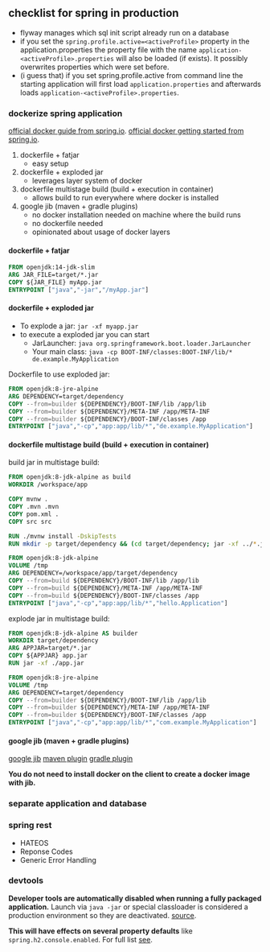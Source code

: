 
## checklist for spring in production

- flyway manages which sql init script already run on a database 
- if you set the `spring.profile.active=<activeProfile>` property in the application.properties the property file with the name `application-<activeProfile>.properties` will also be loaded (if exists). It possibly overwrites properties which were set before.
- (i guess that) if you set spring.profile.active from command line the starting application will first load `application.properties` and afterwards loads `application-<activeProfile>.properties`.


### dockerize spring application

[official docker guide from spring.io](https://spring.io/guides/topicals/spring-boot-docker/). 
[official docker getting started from spring.io](https://spring.io/guides/gs/spring-boot-docker/). 

1. dockerfile + fatjar
   - easy setup 
2. dockerfile + exploded jar
   - leverages layer system of docker
3. dockerfile multistage build (build + execution in container)
   - allows build to run everywhere where docker is installed
4. google jib (maven + gradle plugins)
   - no docker installation needed on machine where the build runs
   - no dockerfile needed
   - opinionated about usage of docker layers

#### dockerfile + fatjar

```Dockerfile
FROM openjdk:14-jdk-slim
ARG JAR_FILE=target/*.jar
COPY ${JAR_FILE} myApp.jar
ENTRYPOINT ["java","-jar","/myApp.jar"]
```

#### dockerfile + exploded jar

- To explode a jar: `jar -xf myapp.jar`
- to execute a exploded jar you can start
  - JarLauncher: `java org.springframework.boot.loader.JarLauncher`
  - Your main class: `java -cp BOOT-INF/classes:BOOT-INF/lib/* de.example.MyApplication`

Dockerfile to use exploded jar: 

```Dockerfile
FROM openjdk:8-jre-alpine
ARG DEPENDENCY=target/dependency
COPY --from=builder ${DEPENDENCY}/BOOT-INF/lib /app/lib
COPY --from=builder ${DEPENDENCY}/META-INF /app/META-INF
COPY --from=builder ${DEPENDENCY}/BOOT-INF/classes /app
ENTRYPOINT ["java","-cp","app:app/lib/*","de.example.MyApplication"]
```

#### dockerfile multistage build (build + execution in container)

build jar in multistage build:

```Dockerfile
FROM openjdk:8-jdk-alpine as build
WORKDIR /workspace/app

COPY mvnw .
COPY .mvn .mvn
COPY pom.xml .
COPY src src

RUN ./mvnw install -DskipTests
RUN mkdir -p target/dependency && (cd target/dependency; jar -xf ../*.jar)

FROM openjdk:8-jdk-alpine
VOLUME /tmp
ARG DEPENDENCY=/workspace/app/target/dependency
COPY --from=build ${DEPENDENCY}/BOOT-INF/lib /app/lib
COPY --from=build ${DEPENDENCY}/META-INF /app/META-INF
COPY --from=build ${DEPENDENCY}/BOOT-INF/classes /app
ENTRYPOINT ["java","-cp","app:app/lib/*","hello.Application"]
```

explode jar in multistage build:

```Dockerfile
FROM openjdk:8-jdk-alpine AS builder
WORKDIR target/dependency
ARG APPJAR=target/*.jar
COPY ${APPJAR} app.jar
RUN jar -xf ./app.jar

FROM openjdk:8-jre-alpine
VOLUME /tmp
ARG DEPENDENCY=target/dependency
COPY --from=builder ${DEPENDENCY}/BOOT-INF/lib /app/lib
COPY --from=builder ${DEPENDENCY}/META-INF /app/META-INF
COPY --from=builder ${DEPENDENCY}/BOOT-INF/classes /app
ENTRYPOINT ["java","-cp","app:app/lib/*","com.example.MyApplication"]
```

#### google jib (maven + gradle plugins)
[google jib](https://github.com/GoogleContainerTools/jib/blob/master/README.md)
[maven plugin](https://github.com/GoogleContainerTools/jib/tree/master/jib-maven-plugin#quickstart)
[gradle plugin](https://github.com/GoogleContainerTools/jib/tree/master/jib-gradle-plugin#quickstart)

**You do not need to install docker on the client to create a docker image with jib.**

### separate application and database


### spring rest

- HATEOS
- Reponse Codes
- Generic Error Handling

### devtools

**Developer tools are automatically disabled when running a fully packaged application.** Launch via  `java -jar` or special classloader is considered a production environment so they are deactivated. [source](https://docs.spring.io/spring-boot/docs/1.5.16.RELEASE/reference/html/using-boot-devtools.html).

**This will have effects on several property defaults** like `spring.h2.console.enabled`. For full list [see](https://github.com/spring-projects/spring-boot/blob/v1.5.16.RELEASE/spring-boot-devtools/src/main/java/org/springframework/boot/devtools/env/DevToolsPropertyDefaultsPostProcessor.java).
